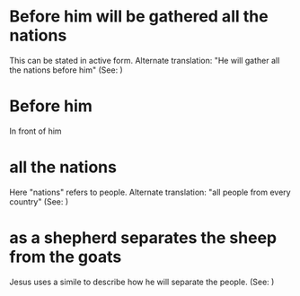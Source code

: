 
# Before him will be gathered all the nations
This can be stated in active form. Alternate translation: "He will gather all the nations before him" (See: )

# Before him
In front of him

# all the nations
Here "nations" refers to people. Alternate translation: "all people from every country" (See: )

# as a shepherd separates the sheep from the goats
Jesus uses a simile to describe how he will separate the people. (See: )
